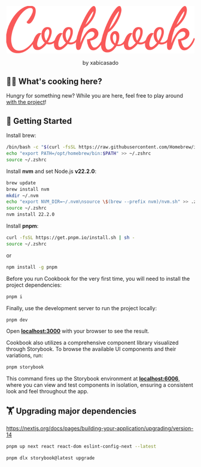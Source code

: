 <p align="center">
    <img align="center" src="./public/title.svg" alt="Cookbook project title logo" />
    <br />
    <br />
    by xabicasado
</p>

## 🧑‍🍳 What's cooking here?

Hungry for something new? While you are here, feel free to play around [with the project](https://xabicasado.vercel.app)!

## 🚀 Getting Started

Install brew:

```bash
/bin/bash -c "$(curl -fsSL https://raw.githubusercontent.com/Homebrew/install/HEAD/install.sh)"
echo "export PATH=/opt/homebrew/bin:$PATH" >> ~/.zshrc
source ~/.zshrc
```

Install **nvm** and set Node.js **v22.2.0**:

```bash
brew update
brew install nvm
mkdir ~/.nvm
echo "export NVM_DIR=~/.nvm\nsource \$(brew --prefix nvm)/nvm.sh" >> .zshrc
source ~/.zshrc
nvm install 22.2.0
```

Install **pnpm**:

```bash
curl -fsSL https://get.pnpm.io/install.sh | sh -
source ~/.zshrc
```

or

```bash
npm install -g pnpm
```

Before you run Cookbook for the very first time, you will need to install the project dependencies:

```bash
pnpm i
```

Finally, use the development server to run the project locally:

```bash
pnpm dev
```

Open **[localhost:3000](http://localhost:3000)** with your browser to see the result.

Cookbook also utilizes a comprehensive component library visualized through Storybook. To browse the available UI components and their variations, run:

```bash
pnpm storybook
```

This command fires up the Storybook environment at **[localhost:6006](http://localhost:6006)**, where you can view and test components in isolation, ensuring a consistent look and feel throughout the app.

## 🏋️ Upgrading major dependencies

https://nextjs.org/docs/pages/building-your-application/upgrading/version-14

```bash
pnpm up next react react-dom eslint-config-next --latest
```

```bash
pnpm dlx storybook@latest upgrade
```
